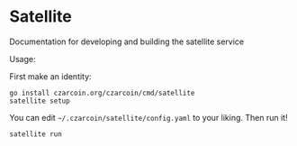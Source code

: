 # Satellite

Documentation for developing and building the satellite service

Usage:

First make an identity:
```
go install czarcoin.org/czarcoin/cmd/satellite
satellite setup
```

You can edit `~/.czarcoin/satellite/config.yaml` to your liking. Then run it!

```
satellite run
```
